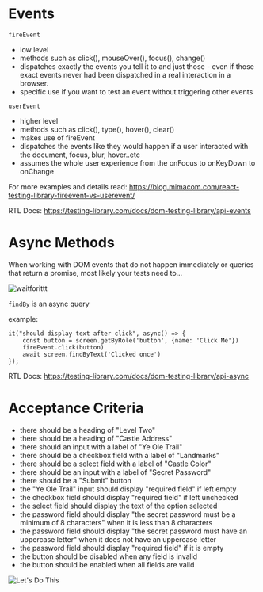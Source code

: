 # Events

`fireEvent`

- low level
- methods such as click(), mouseOver(), focus(), change()
- dispatches exactly the events you tell it to and just those - even if those exact events never had been dispatched in a real interaction in a browser.
- specific use if you want to test an event without triggering other events

`userEvent`

- higher level
- methods such as click(), type(), hover(), clear()
- makes use of fireEvent
- dispatches the events like they would happen if a user interacted with the document, focus, blur, hover..etc
- assumes the whole user experience from the onFocus to onKeyDown to onChange

For more examples and details read: https://blog.mimacom.com/react-testing-library-fireevent-vs-userevent/

RTL Docs: https://testing-library.com/docs/dom-testing-library/api-events

# Async Methods

When working with DOM events that do not happen immediately or queries that return a promise, most likely your tests need to...

![waitforittt](https://c.tenor.com/-kVddMMzOU4AAAAM/psych-shawn.gif)

`findBy` is an async query

example:

```
it("should display text after click", async() => {
    const button = screen.getByRole('button', {name: 'Click Me'})
    fireEvent.click(button)
    await screen.findByText('Clicked once')
});
```

RTL Docs: https://testing-library.com/docs/dom-testing-library/api-async

# Acceptance Criteria

- there should be a heading of "Level Two"
- there should be a heading of "Castle Address"
- there should an input with a label of "Ye Ole Trail"
- there should be a checkbox field with a label of "Landmarks"
- there should be a select field with a label of "Castle Color"
- there should be an input with a label of "Secret Password"
- there should be a "Submit" button
- the "Ye Ole Trail" input should display "required field" if left empty
- the checkbox field should display "required field" if left unchecked
- the select field should display the text of the option selected
- the password field should display "the secret password must be a minimum of 8 characters" when it is less than 8 characters
- the password field should display "the secret password must have an uppercase letter" when it does not have an uppercase letter
- the password field should display "required field" if it is empty
- the button should be disabled when any field is invalid
- the button should be enabled when all fields are valid

![Let's Do This](https://media0.giphy.com/media/BpGWitbFZflfSUYuZ9/giphy.gif)
